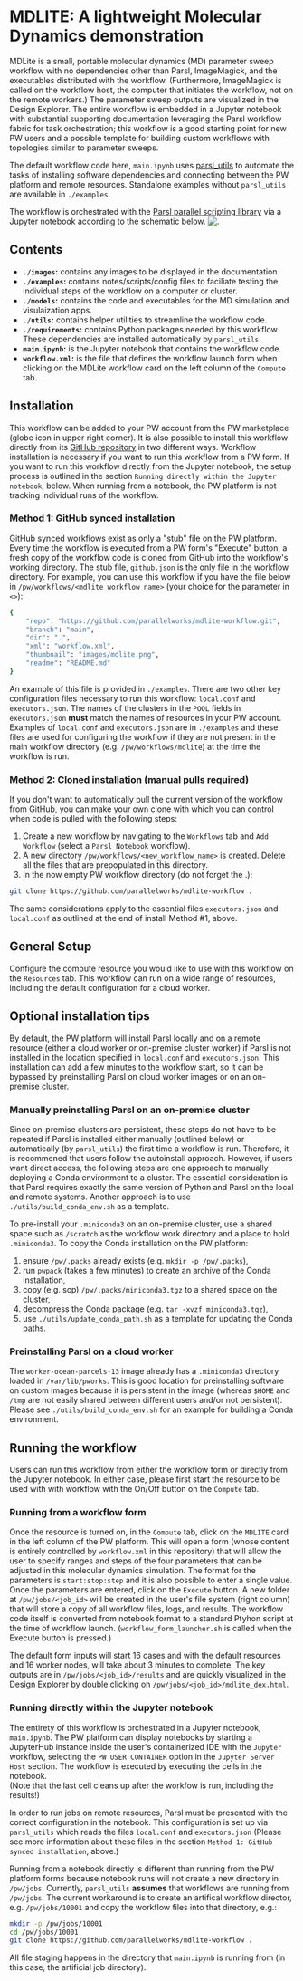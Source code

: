 # MDLITE: A lightweight Molecular Dynamics demonstration

MDLite is a small, portable molecular dynamics (MD) parameter sweep workflow
with no dependencies other than Parsl, ImageMagick, and the executables
distributed with the workflow. (Furthermore, ImageMagick is called on
the workflow host, the computer that initiates the workflow, not on
the remote workers.) The parameter sweep outputs are visualized in the Design
Explorer. The entire workflow is embedded in a Jupyter notebook with
substantial supporting documentation leveraging the Parsl workflow fabric
for task orchestration; this workflow is a good starting point for new PW 
users and a possible template for building custom workflows with topologies 
similar to parameter sweeps.

The default workflow code here, `main.ipynb` uses 
[parsl_utils](https://github.com/parallelworks/parsl_utils) 
to automate the tasks of installing software dependencies and connecting 
between the PW platform and remote resources. Standalone examples without 
`parsl_utils` are available in `./examples`.

The workflow is orchestrated with the
[Parsl parallel scripting library](https://parsl-project.org/) via
a Jupyter notebook according to the schematic below. ![.](images/mdlite-parameter-sweep.png)

## Contents

+ **`./images`:** contains any images to be displayed in the documentation.
+ **`./examples`:** contains notes/scripts/config files to faciliate testing the individual steps of the workflow on a computer or cluster.
+ **`./models`:** contains the code and executables for the MD simulation and visulaization apps.
+ **`./utils`:** contains helper utilities to streamline the workflow code.
+ **`./requirements`:** contains Python packages needed by this workflow.  These dependencies are installed automatically by `parsl_utils`.
+ **`main.ipynb`:** is the Jupyter notebook that contains the workflow code.
+ **`workflow.xml`:** is the file that defines the workflow launch form when clicking on the MDLite workflow card on the left column of the `Compute` tab.

## Installation

This workflow can be added to your PW account from the PW marketplace
(globe icon in upper right corner).  It is also possible to install this
workflow directly from its [GitHub repository](https://github.com/parallelworks/mdlite-workflow)
in two different ways. Workflow installation is necessary if you want to
run this workflow from a PW form.  If you want to run this workflow directly
from the Jupyter notebook, the setup process is outlined in the 
section `Running directly within the Jupyter notebook`, below. When running from
a notebook, the PW platform is not tracking individual runs of the workflow.

### Method 1: GitHub synced installation

GitHub synced workflows exist as only a "stub" file on the PW platform.
Every time the workflow is executed from a PW form's "Execute" button, 
a fresh copy of the workflow code is cloned from GitHub into the workflow's 
working directory.  The stub file, `github.json` is the only file in the 
workflow directory.  For example, you can use this workflow if you have
the file below in `/pw/workflows/<mdlite_workflow_name>` (your choice for
the parameter in `<>`):
```bash
{
    "repo": "https://github.com/parallelworks/mdlite-workflow.git",
    "branch": "main",
    "dir": ".",
    "xml": "workflow.xml",
    "thumbnail": "images/mdlite.png",
    "readme": "README.md"
}
```
An example of this file is provided in `./examples`. There are two other
key configuration files necessary to run this workflow: `local.conf` and
`executors.json`.  The names of the clusters in the `POOL` fields in 
`executors.json` **must** match the names of resources in your PW account. 
Examples of `local.conf` and `executors.json` are in `./examples` and these
files are used for configuring the workflow if they are not present in the
main workflow directory (e.g. `/pw/workflows/mdlite`) at the time the 
workflow is run.

### Method 2: Cloned installation (manual pulls required)

If you don't want to automatically pull the current version of the workflow
from GitHub, you can make your own clone with which you can control when
code is pulled with the following steps:

1. Create a new workflow by navigating to the `Workflows` tab and `Add Workflow` (select a `Parsl Notebook` workflow).
2. A new directory `/pw/workflows/<new_workflow_name>` is created.  Delete all the files that are prepopulated in this directory.
3. In the now empty PW workflow directory (do not forget the .):
```bash
git clone https://github.com/parallelworks/mdlite-workflow .
```
The same considerations apply to the essential files `executors.json`
and `local.conf` as outlined at the end of install Method #1, above.

## General Setup

Configure the compute resource you would like to use with this
workflow on the `Resources` tab.  This workflow can run on a
wide range of resources, including the default configuration
for a cloud worker.

## Optional installation tips

By default, the PW platform will install Parsl locally and on a 
remote resource (either a cloud worker or on-premise cluster worker)
if Parsl is not installed in the location specified in `local.conf`
and `executors.json`. This installation can add a few minutes to the 
workflow start, so it can be bypassed by preinstalling Parsl on 
cloud worker images or on an on-premise cluster.

### Manually preinstalling Parsl on an on-premise cluster

Since on-premise clusters are persistent, these steps do not have
to be repeated if Parsl is installed either manually (outlined below)
or automatically (by `parsl_utils`) the first time a workflow is run.
Therefore, it is recommened that users follow the autoinstall approach.
However, if users want direct access, the following steps are one approach
to manually deploying a Conda environment to a cluster. The essential 
consideration is that Parsl requires exactly the same version of Python
and Parsl on the local and remote systems. Another approach is to use
`./utils/build_conda_env.sh` as a template.

To pre-install your `.miniconda3` on an on-premise cluster, use
a shared space such as `/scratch` as the workflow work directory
and a place to hold `.miniconda3`.  To copy the Conda installation
on the PW platform:
1. ensure `/pw/.packs` already exists (e.g. `mkdir -p /pw/.packs`),
2. run `pwpack` (takes a few minutes) to create an archive of the Conda installation,
3. copy (e.g. scp) `/pw/.packs/miniconda3.tgz` to a shared space on the cluster,
4. decompress the Conda package (e.g. `tar -xvzf miniconda3.tgz`),
5. use `./utils/update_conda_path.sh` as a template for updating the Conda paths.

### Preinstalling Parsl on a cloud worker

The `worker-ocean-parcels-13` image already has a `.miniconda3` directory
loaded in `/var/lib/pworks`.  This is good location for preinstalling 
software on custom images because it is persistent in the image (whereas
`$HOME` and `/tmp` are not easily shared between different users and/or
not persistent). Please see `./utils/build_conda_env.sh` for an example
for building a Conda environment.

## Running the workflow

Users can run this workflow from either the workflow form or directly from
the Jupyter notebook.  In either case, please first start the resource
to be used with with workflow with the On/Off button on the `Compute` tab.

### Running from a workflow form

Once the resource is turned on, in the `Compute` tab, click on the `MDLITE`
card in the left column of the PW platform.  This will open a form (whose content
is entirely controlled by `workflow.xml` in this repository) that will allow the
user to specify ranges and steps of the four parameters that can be adjusted
in this molecular dynamics simulation.  The format for the parameters is
`start:stop:step` and it is also possible to enter a single value. Once the
parameters are entered, click on the `Execute` button.  A new folder at
`/pw/jobs/<job_id>` will be created in the user's file system (right column)
that will store a copy of all workflow files, logs, and results. The workflow
code itself is converted from notebook format to a standard Ptyhon script
at the time of workflow launch. (`workflow_form_launcher.sh` is called when
the Execute button is pressed.)

The default form inputs will start 16 cases and with the default resources
and 16 worker nodes, will take about 3 minutes to complete.  The key outputs
are in `/pw/jobs/<job_id>/results` and are quickly visualized in the
Design Explorer by double clicking on `/pw/jobs/<job_id>/mdlite_dex.html`.

### Running directly within the Jupyter notebook

The entirety of this workflow is orchestrated in a Jupyter notebook,
`main.ipynb`.  The PW platform can display notebooks by starting a
JupyterHub instance inside the user's containerized IDE with the `Jupyter`
workflow, selecting the `PW USER CONTAINER` option in the `Jupyter Server Host`
section. The workflow is executed by executing the cells in the notebook.  
(Note that the last cell cleans up after the workfow is run, including the results!)

In order to run jobs on remote resources, Parsl must be presented with
the correct configuration in the notebook.  This configuration is set up 
via `parsl_utils` which reads the files `local.conf` and `executors.json`
(Please see more information about these files in the section 
`Method 1: GitHub synced installation`, above.)

Running from a notebook directly is different than running from the
PW platform forms because notebook runs will not create a new directory
in `/pw/jobs`.  Currently, `parsl_utils` **assumes** that workflows are
running from `/pw/jobs`.  The current workaround is to create an artifical
workflow director, e.g. `/pw/jobs/10001` and copy the workflow files into
that directory, e.g.:
```bash
mkdir -p /pw/jobs/10001
cd /pw/jobs/10001
git clone https://github.com/parallelworks/mdlite-workflow .
```
All file staging happens in the directory that
`main.ipynb` is running from (in this case, the artificial job
directory).

